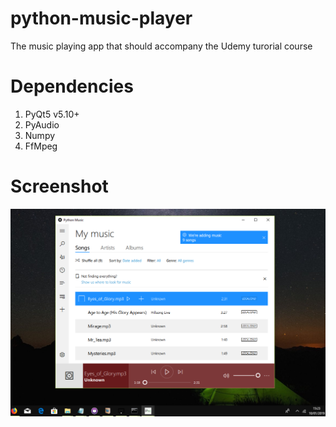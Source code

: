 # python-music-player
The music playing app that should accompany the Udemy turorial course

# Dependencies
1. PyQt5 v5.10+
2. PyAudio
3. Numpy
3. FfMpeg

# Screenshot
![Screenshot](music.png)
